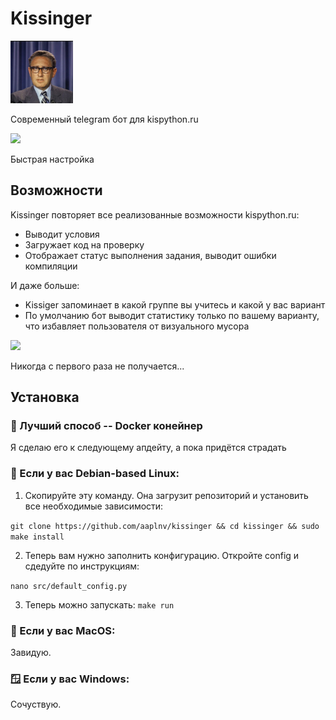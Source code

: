 # Kissinger


<img height="100" src="logo.jpeg" width="100"/>

Современный telegram бот для kispython.ru

![](upload.gif)

Быстрая настройка
## Возможности
Kissinger повторяет все реализованные возможности kispython.ru:
* Выводит условия 
* Загружает код на проверку
* Отображает статус выполнения задания, выводит ошибки компиляции

И даже больше:
* Kissiger запоминает в какой группе вы учитесь и какой у вас вариант
* По умолчанию бот выводит статистику только по вашему варианту, что избавляет пользователя от визуального мусора

![](introdution.gif)

Никогда с первого раза не получается...
## Установка

### 🐋 Лучший способ -- Docker конейнер
Я сделаю его к следующему апдейту, а пока придётся страдать

### 🍥 Если у вас Debian-based Linux:
1. Скопируйте эту команду. Она загрузит репозиторий и установить все необходимые зависимости:

```git clone https://github.com/aaplnv/kissinger && cd kissinger && sudo make install```

2. Теперь вам нужно заполнить конфигурацию. Откройте config и сдедуйте по инструкциям:

```nano src/default_config.py```

3. Теперь можно запускать:
```make run```

### 🍎 Если у вас MacOS:
Завидую.

### 🪟 Если у вас Windows:
Сочуствую.

